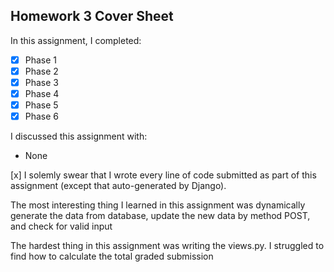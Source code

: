 Homework 3 Cover Sheet
----------------------

In this assignment, I completed:

- [x] Phase 1
- [x] Phase 2
- [x] Phase 3
- [x] Phase 4
- [x] Phase 5
- [x] Phase 6

I discussed this assignment with:
- None

[x] I solemly swear that I wrote every line of code submitted as part
of this assignment (except that auto-generated by Django).

The most interesting thing I learned in this assignment was dynamically generate the data from database, update the new data by method POST, and check for valid input

The hardest thing in this assignment was writing the views.py. I struggled to find how to calculate the total graded submission